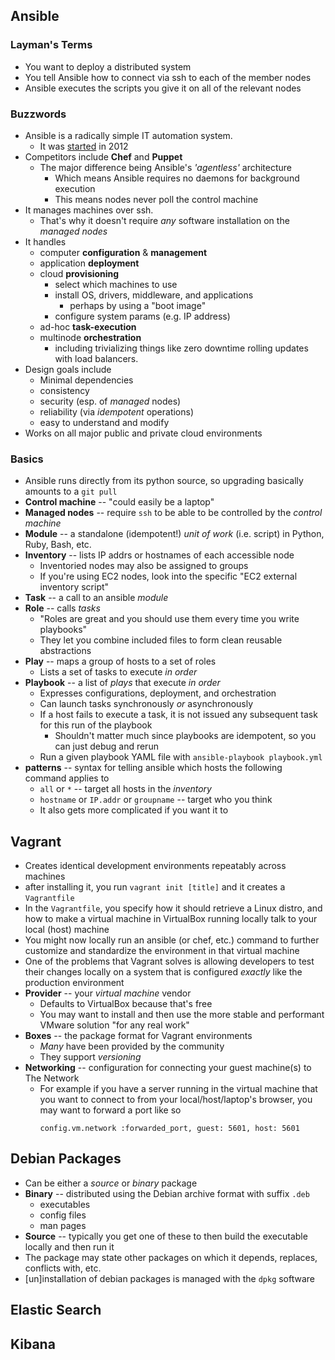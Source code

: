 ## Ansible

### Layman's Terms
* You want to deploy a distributed system
* You tell Ansible how to connect via ssh to each of the member nodes
* Ansible executes the scripts you give it on all of the relevant nodes

### Buzzwords
* Ansible is a radically simple IT automation system.
    * It was [started][ans-fst] in 2012
* Competitors include __Chef__ and __Puppet__
    * The major difference being Ansible's _'agentless'_ architecture
        * Which means Ansible requires no daemons for background execution
        * This means nodes never poll the control machine
* It manages machines over ssh.
    * That's why it doesn't require _any_ software installation on the _managed
      nodes_
* It handles
    * computer __configuration__ & __management__
    * application __deployment__
    * cloud __provisioning__
        * select which machines to use
        * install OS, drivers, middleware, and applications
            * perhaps by using a "boot image"
        * configure system params (e.g. IP address)
    * ad-hoc __task-execution__
    * multinode __orchestration__
        * including trivializing things like zero downtime rolling updates with
          load balancers.
* Design goals include
    * Minimal dependencies
    * consistency
    * security (esp. of _managed_ nodes)
    * reliability (via _idempotent_ operations)
    * easy to understand and modify
* Works on all major public and private cloud environments

### Basics
* Ansible runs directly from its python source, so upgrading basically amounts
  to a `git pull`
* __Control machine__ -- "could easily be a laptop"
* __Managed nodes__ -- require `ssh` to be able to be controlled by the
  _control machine_
* __Module__ -- a standalone (idempotent!) _unit of work_ (i.e. script) in
  Python, Ruby, Bash, etc.
* __Inventory__ -- lists IP addrs or hostnames of each accessible node
    * Inventoried nodes may also be assigned to groups
    * If you're using EC2 nodes, look into the specific "EC2 external inventory
      script"
* __Task__ -- a call to an ansible _module_
* __Role__ -- calls _tasks_
    * "Roles are great and you should use them every time you write playbooks"
    * They let you combine included files to form clean reusable abstractions
* __Play__ -- maps a group of hosts to a set of roles
    * Lists a set of tasks to execute _in order_
* __Playbook__ -- a list of _plays_ that execute _in order_
    * Expresses configurations, deployment, and orchestration
    * Can launch tasks synchronously _or_ asynchronously
    * If a host fails to execute a task, it is not issued any subsequent task
      for this run of the playbook
        * Shouldn't matter much since playbooks are idempotent, so you can just
          debug and rerun
    * Run a given playbook YAML file with `ansible-playbook playbook.yml`
* __patterns__ -- syntax for telling ansible which hosts the following command
  applies to
    * `all` or `*` -- target all hosts in the _inventory_
    * `hostname` or `IP.addr` or `groupname` -- target who you think
    * It also gets more complicated if you want it to

[ans-fst]: https://github.com/ansible/ansible/commits/devel?page=498

## Vagrant
* Creates identical development environments repeatably across machines
* after installing it, you run `vagrant init [title]` and it creates a
  `Vagrantfile`
* In the `Vagrantfile`, you specify how it should retrieve a Linux distro, and
  how to make a virtual machine in VirtualBox running locally talk to your
  local (host) machine
* You might now locally run an ansible (or chef, etc.) command to further
  customize and standardize the environment in that virtual machine
* One of the problems that Vagrant solves is allowing developers to test their
  changes locally on a system that is configured _exactly_ like the production
  environment
* __Provider__ -- your _virtual machine_ vendor
    * Defaults to VirtualBox because that's free
    * You may want to install and then use the more stable and performant VMware solution "for any real work"
* __Boxes__ -- the package format for Vagrant environments
    * _Many_ have been provided by the community
    * They support _versioning_
* __Networking__ -- configuration for connecting your guest machine(s) to The Network
    * For example if you have a server running in the virtual machine that you want to connect to from your local/host/laptop's browser, you may want to forward a port like so
        ```
        config.vm.network :forwarded_port, guest: 5601, host: 5601
        ```

## Debian Packages
* Can be either a _source_ or _binary_ package
* __Binary__ -- distributed using the Debian archive format with suffix `.deb`
    - executables
    - config files
    - man pages
* __Source__ -- typically you get one of these to then build the executable
  locally and then run it
* The package may state other packages on which it depends, replaces, conflicts
  with, etc.
* [un]installation of debian packages is managed with the `dpkg` software

## Elastic Search
## Kibana
